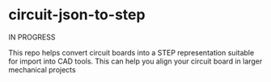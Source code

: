 # circuit-json-to-step

IN PROGRESS

This repo helps convert circuit boards into a STEP representation suitable for import
into CAD tools. This can help you align your circuit board in larger mechanical projects
